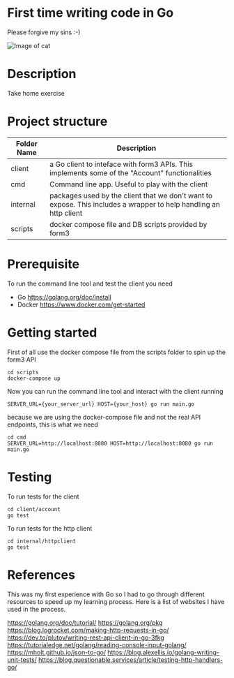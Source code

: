 # First time writing code in Go 
Please forgive my sins :-) 

![Image of cat](https://i.pinimg.com/474x/77/ad/93/77ad9387b0e57423b3e00b28116cd393.jpg)

# Description 
Take home exercise

# Project structure

Folder Name | Description
------------ | -------------
client | a Go client to inteface with form3 APIs. This implements some of the "Account" functionalities
cmd | Command line app. Useful to play with the client
internal | packages used by the client that we don't want to expose. This includes a wrapper to help handling an http client
scripts | docker compose file and DB scripts provided by form3

# Prerequisite
To run the command line tool and test the client you need

* Go https://golang.org/doc/install
* Docker https://www.docker.com/get-started

# Getting started 

First of all use the docker compose file from the scripts folder to spin up the form3 API

```
cd scripts
docker-compose up
```

Now you can run the command line tool and interact with the client running

```
SERVER_URL={your_server_url} HOST={your_host} go run main.go
```

because we are using the docker-compose file and not the real API endpoints, this is what we need

```
cd cmd
SERVER_URL=http://localhost:8080 HOST=http://localhost:8080 go run main.go
```

# Testing
To run tests for the client

```
cd client/account
go test
```

To run tests for the http client

```
cd internal/httpclient
go test
```



# References
This was my first experience with Go so I had to go through different resources to speed up my learning process. Here is a list of websites I have used in the process.

https://golang.org/doc/tutorial/
https://golang.org/pkg
https://blog.logrocket.com/making-http-requests-in-go/
https://dev.to/plutov/writing-rest-api-client-in-go-3fkg
https://tutorialedge.net/golang/reading-console-input-golang/
https://mholt.github.io/json-to-go/
https://blog.alexellis.io/golang-writing-unit-tests/
https://blog.questionable.services/article/testing-http-handlers-go/

